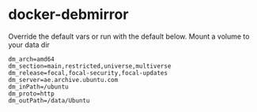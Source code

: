 # docker-debmirror

Override the default vars or run with the default below.
Mount a volume to your data dir

    dm_arch=amd64
    dm_section=main,restricted,universe,multiverse
    dm_release=focal,focal-security,focal-updates
    dm_server=ae.archive.ubuntu.com
    dm_inPath=/ubuntu
    dm_proto=http
    dm_outPath=/data/Ubuntu

